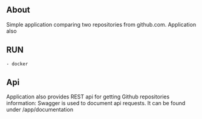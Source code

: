 ## About

Simple application comparing two repositories from github.com. Application also

## RUN

    - docker 

## Api

Application also provides REST api for getting Github repositories information:
Swagger is used to document api requests. It can be found under /app/documentation